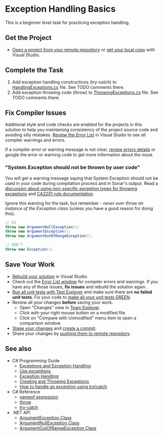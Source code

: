 # Exception Handling Basics

This is a beginner level task for practicing exception handling.


## Get the Project

* [Open a project from your remote repository](https://docs.microsoft.com/en-us/visualstudio/get-started/tutorial-open-project-from-repo) or [get your local copy](https://docs.microsoft.com/en-us/azure/devops/repos/git/clone#clone-from-another-git-provider) with Visual Studio.


## Complete the Task

1. Add exception handling constructions (try-catch) to [HandlingExceptions.cs](ExceptionHandling/HandlingExceptions.cs) file. See TODO comments there.
2. Add exception throwing code (throw) to [ThrowingExceptions.cs](ExceptionHandling/ThrowingExceptions.cs) file. See TODO comments there.


## Fix Compiler Issues

Additional style and code checks are enabled for the projects in this solution to help you maintaining consistency of the project source code and avoiding silly mistakes. [Review the Error List](https://docs.microsoft.com/en-us/visualstudio/ide/find-and-fix-code-errors#review-the-error-list) in Visual Studio to see all compiler warnings and errors.

If a compiler error or warning message is not clear, [review errors details](https://docs.microsoft.com/en-us/visualstudio/ide/find-and-fix-code-errors#review-errors-in-detail) or google the error or warning code to get more information about the issue.

### "System.Exception should not be thrown by user code"

You will get a warning message saying that System.Exception should not be used in your code during compilation process and in Sonar's output. Read a [discussion about using non-specific exception types for throwing exceptions](https://stackoverflow.com/questions/22453650/why-are-we-not-to-throw-these-exceptions) and [CA2201 rule documentation](https://docs.microsoft.com/en-us/dotnet/fundamentals/code-analysis/quality-rules/ca2201).

Ignore this warning for the task, but remember - *never ever throw an instance of the Exception class* (unless you have a good reason for doing this).

```cs
// DO
throw new ArgumentNullException();
throw new ArgumentException();
throw new ArgumentOutOfRangeException();

// DON'T
throw new Exception();
```


## Save Your Work

* [Rebuild your solution](https://docs.microsoft.com/en-us/visualstudio/ide/building-and-cleaning-projects-and-solutions-in-visual-studio) in Visual Studio.
* Check out the [Error List window](https://docs.microsoft.com/en-us/visualstudio/ide/reference/error-list-window) for compiler errors and warnings. If you have any of those issues, **fix issues** and rebuild the solution again.
* [Run all unit tests with Test Explorer](https://docs.microsoft.com/en-us/visualstudio/test/run-unit-tests-with-test-explorer) and make sure there are **no failed unit tests**. Fix your code to [make all your unit tests GREEN](https://stackoverflow.com/questions/276813/what-is-red-green-testing).
* Review all your changes **before** saving your work.
    * Open "Changes" view in [Team Explorer](https://docs.microsoft.com/en-us/visualstudio/ide/reference/team-explorer-reference).
    * Click with your right mouse button on a modified file.
    * Click on "Compare with Unmodified" menu item to open a comparison window.
* [Stage your changes](https://docs.microsoft.com/en-us/azure/devops/repos/git/commits#stage-your-changes) and [create a commit](https://docs.microsoft.com/en-us/azure/devops/repos/git/commits#create-a-commit).
* Share your changes by [pushing them to remote repository](https://docs.microsoft.com/en-us/azure/devops/repos/git/pushing).


## See also

* C# Programming Guide
  * [Exceptions and Exception Handling](https://docs.microsoft.com/en-us/dotnet/csharp/programming-guide/exceptions/)
  * [Use exceptions](https://docs.microsoft.com/en-us/dotnet/csharp/programming-guide/exceptions/using-exceptions)
  * [Exception Handling](https://docs.microsoft.com/en-us/dotnet/csharp/programming-guide/exceptions/exception-handling)
  * [Creating and Throwing Exceptions](https://docs.microsoft.com/en-us/dotnet/csharp/programming-guide/exceptions/creating-and-throwing-exceptions)
  * [How to handle an exception using try/catch](https://docs.microsoft.com/en-us/dotnet/csharp/programming-guide/exceptions/how-to-handle-an-exception-using-try-catch)
* C# Reference
  * [nameof expression](https://docs.microsoft.com/en-us/dotnet/csharp/language-reference/operators/nameof)
  * [throw](https://docs.microsoft.com/en-us/dotnet/csharp/language-reference/keywords/throw)
  * [try-catch](https://docs.microsoft.com/en-us/dotnet/csharp/language-reference/keywords/try-catch)
* .NET API
  * [ArgumentException Class](https://docs.microsoft.com/en-us/dotnet/api/system.argumentexception)
  * [ArgumentNullException Class](https://docs.microsoft.com/en-us/dotnet/api/system.argumentnullexception)
  * [ArgumentOutOfRangeException Class](https://docs.microsoft.com/en-us/dotnet/api/system.argumentoutofrangeexception)
